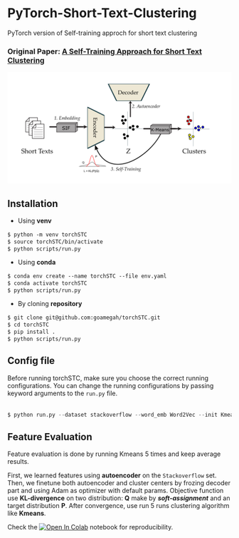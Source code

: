 # PyTorch-Short-Text-Clustering
PyTorch version of Self-training approch for short text clustering

### Original Paper: [A Self-Training Approach for Short Text Clustering](https://aclanthology.org/W19-4322/)

![Image of STC Arch](assets/cover.png)

## Installation

- Using **venv**
```
$ python -m venv torchSTC
$ source torchSTC/bin/activate
$ python scripts/run.py
```


- Using **conda** 
```
$ conda env create --name torchSTC --file env.yaml
$ conda activate torchSTC
$ python scripts/run.py
```

- By cloning **repository**

```
$ git clone git@github.com:goamegah/torchSTC.git
$ cd torchSTC
$ pip install .
$ python scripts/run.py
```

## Config file

Before running torchSTC, make sure you choose the correct running configurations. You can change the running configurations by passing keyword arguments to the ```run.py``` file.

```python

$ python run.py --dataset stackoverflow --word_emb Word2Vec --init Kmeans --max_iter 1500

```

## Feature Evaluation

Feature evaluation is done by running Kmeans 5 times and keep average results. 

First, we learned features using **autoencoder** on the ```Stackoverflow``` set. Then, we finetune both autoencoder and cluster centers by frozing decoder part and using Adam as optimizer with default params. Objective function use **KL-divergence** on two distribution: **Q** make by ***soft-assignment*** and an target distribution **P**. After convergence, use run 5 runs clustering algorithm like **Kmeans**.

Check the [![Open In Colab](https://colab.research.google.com/assets/colab-badge.svg)](https://github.com/goamegah/torchSTC/blob/main/demos/stackoverlow/stc_final_assignment_hgf_sof.ipynb) notebook for reproducibility.